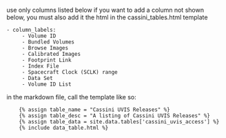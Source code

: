 use only columns listed below
if you want to add a column not shown below, 
you must also add it the html in the cassini_tables.html template
 
	- column_labels: 
	     - Volume ID
	     - Bundled Volumes
	     - Browse Images
	     - Calibrated Images
	     - Footprint Link
	     - Index File
	     - Spacecraft Clock (SCLK) range  
	     - Data Set
	     - Volume ID List

in the markdown file, call the template like so:

		{% assign table_name = "Cassini UVIS Releases" %}
		{% assign table_desc = "A listing of Cassini UVIS Releases" %}
		{% assign table_data = site.data.tables['cassini_uvis_access'] %}
		{% include data_table.html %}

